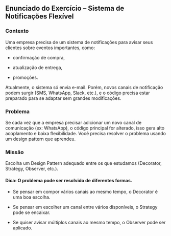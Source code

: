 ## Enunciado do Exercício – Sistema de Notificações Flexível
### Contexto

Uma empresa precisa de um sistema de notificações para avisar seus clientes sobre eventos importantes, como:

- confirmação de compra,

- atualização de entrega,

- promoções.

Atualmente, o sistema só envia e-mail. Porém, novos canais de notificação podem surgir (SMS, WhatsApp, Slack, etc.), e o código precisa estar preparado para se adaptar sem grandes modificações.

### Problema

Se cada vez que a empresa precisar adicionar um novo canal de comunicação (ex: WhatsApp), o código principal for alterado, isso gera alto acoplamento e baixa flexibilidade.
Você precisa resolver o problema usando um design pattern que aprendeu.

### Missão

Escolha um Design Pattern adequado entre os que estudamos (Decorator, Strategy, Observer, etc.).

#### Dica: O problema pode ser resolvido de diferentes formas.

- Se pensar em compor vários canais ao mesmo tempo, o Decorator é uma boa escolha.

- Se pensar em escolher um canal entre vários disponíveis, o Strategy pode se encaixar.

- Se quiser avisar múltiplos canais ao mesmo tempo, o Observer pode ser aplicado.